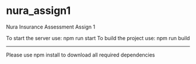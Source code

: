 # nura_assign1
Nura Insurance Assessment Assign 1
 
To start the server use: npm run start
To build the project use: npm run build

------

Please use npm install to download all required dependencies
